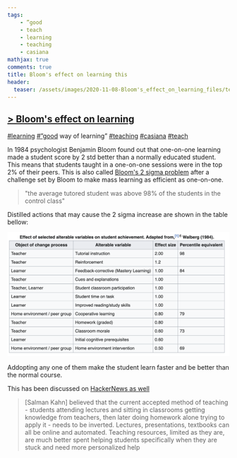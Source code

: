 ```yaml
---
tags:
    - ”good
    - teach
    - learning
    - teaching
    - casiana
mathjax: true
comments: true
title: Bloom's effect on learning this
header:
  teaser: /assets/images/2020-11-08-Bloom's_effect_on_learning_files/teaching_bloom_2_sigma.png
---
```


[> Bloom's effect on learning]('20200824182725')
---

[#learning](/tags/#learning) [#”good](/tags/#”good) way of learning” [#teaching](/tags/#teaching) [#casiana](/tags/#casiana) [#teach](/tags/#teach)

In 1984 psychologist Benjamin Bloom found out that one-on-one learning made a student score by 2 std better than a normally educated student. This means that students taught in a one-on-one sessions were in the top 2% of their peers. This is also called [Bloom's 2 sigma problem](https://en.wikipedia.org/wiki/Bloom%27s_2_sigma_problem) after a challenge set by Bloom to make mass learning as efficient as one-on-one.

>"the average tutored student was above 98% of the students in the control class"

Distilled actions that may cause the 2 sigma increase are shown in the table bellow:

![teaching_bloom_2_sigma.png](/assets/images/2020-11-08-Bloom's_effect_on_learning_files/teaching_bloom_2_sigma.png)

Addopting any one of them make the student learn faster and be better than the normal course.

This has been discussed on [HackerNews as well](https://news.ycombinator.com/item?id=24261345) 

> [Salman Kahn] believed that the current accepted method of teaching - students attending lectures and sitting in classrooms getting knowledge from teachers, then later doing homework alone trying to apply it - needs to be inverted. Lectures, presentations, textbooks can all be online and automated. Teaching resources, limited as they are, are much better spent helping students specifically when they are stuck and need more personalized help
